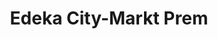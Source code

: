 ---
title: "Edeka City-Markt Prem"
url: /waldshut-tiengen/edeka-city-markt-prem/
shop: Supermarkt
---